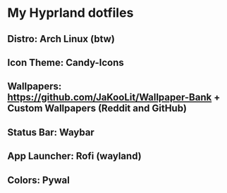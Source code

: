 # My Hyprland dotfiles

## Distro: Arch Linux (btw)
## Icon Theme: Candy-Icons
## Wallpapers: https://github.com/JaKooLit/Wallpaper-Bank + Custom Wallpapers (Reddit and GitHub)
## Status Bar: Waybar
## App Launcher: Rofi (wayland)
## Colors: Pywal